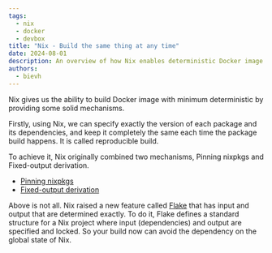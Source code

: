 ```yaml
---
tags: 
  - nix
  - docker
  - devbox
title: "Nix - Build the same thing at any time"
date: 2024-08-01
description: An overview of how Nix enables deterministic Docker image builds through reproducible builds, pinning, and Flakes
authors:
  - bievh
---
```


Nix gives us the ability to build Docker image with minimum deterministic by providing some solid mechanisms.

Firstly, using Nix, we can specify exactly the version of each package and its dependencies, and keep it completely the same each time the package build happens. It is called reproducible build.

To achieve it, Nix originally combined two mechanisms, Pinning nixpkgs and Fixed-output derivation.

- [Pinning nixpkgs](./Pinning%20nixpkgs.md)
- [Fixed-output derivation](./Fixed-output%20derivation.md)

Above is not all. Nix raised a new feature called [Flake](../introduction/¶%20Nix%20Flakes.md) that has input and output that are determined exactly. To do it, Flake defines a standard structure for a Nix project where input (dependencies) and output are specified and locked. So your build now can avoid the dependency on the global state of Nix.
